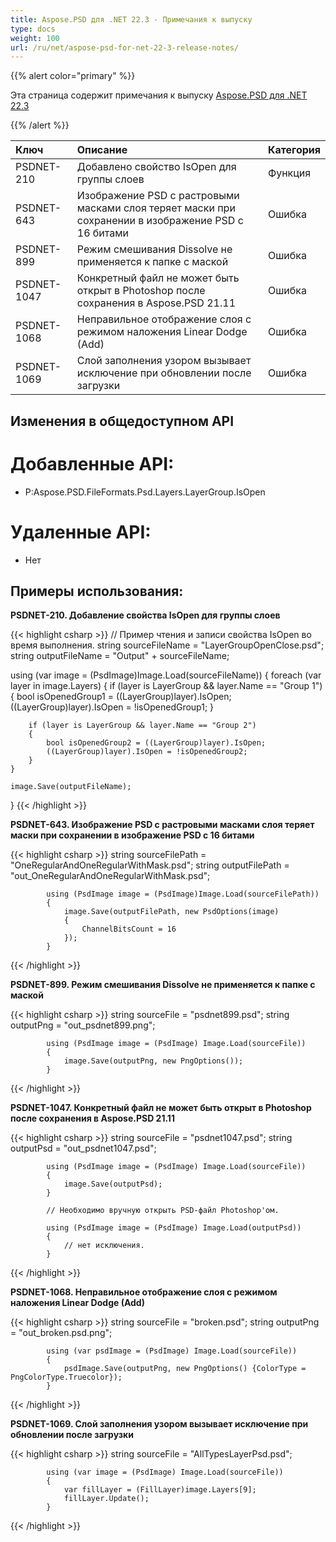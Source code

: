 ```yaml
---
title: Aspose.PSD для .NET 22.3 - Примечания к выпуску
type: docs
weight: 100
url: /ru/net/aspose-psd-for-net-22-3-release-notes/
---
```


{{% alert color="primary" %}}

Эта страница содержит примечания к выпуску [Aspose.PSD для .NET 22.3](https://www.nuget.org/packages/Aspose.PSD/)

{{% /alert %}}

|**Ключ**|**Описание**|**Категория**|
| :- | :- | :- |
|PSDNET-210|Добавлено свойство IsOpen для группы слоев|Функция|
|PSDNET-643|Изображение PSD с растровыми масками слоя теряет маски при сохранении в изображение PSD с 16 битами|Ошибка|
|PSDNET-899|Режим смешивания Dissolve не применяется к папке с маской|Ошибка|
|PSDNET-1047|Конкретный файл не может быть открыт в Photoshop после сохранения в Aspose.PSD 21.11|Ошибка|
|PSDNET-1068|Неправильное отображение слоя с режимом наложения Linear Dodge (Add)|Ошибка|
|PSDNET-1069|Слой заполнения узором вызывает исключение при обновлении после загрузки|Ошибка|


## Изменения в общедоступном API
# **Добавленные API:**
- P:Aspose.PSD.FileFormats.Psd.Layers.LayerGroup.IsOpen


# **Удаленные API:**
- Нет


## **Примеры использования:**

**PSDNET-210. Добавление свойства IsOpen для группы слоев**

{{< highlight csharp >}}
// Пример чтения и записи свойства IsOpen во время выполнения.
string sourceFileName = "LayerGroupOpenClose.psd";
string outputFileName = "Output" + sourceFileName;

using (var image = (PsdImage)Image.Load(sourceFileName))
{
    foreach (var layer in image.Layers)
    {
        if (layer is LayerGroup && layer.Name == "Group 1")
        {
            bool isOpenedGroup1 = ((LayerGroup)layer).IsOpen;
            ((LayerGroup)layer).IsOpen = !isOpenedGroup1;
        }

        if (layer is LayerGroup && layer.Name == "Group 2")
        {
            bool isOpenedGroup2 = ((LayerGroup)layer).IsOpen;           
            ((LayerGroup)layer).IsOpen = !isOpenedGroup2;
        }
    }

    image.Save(outputFileName);
}
{{< /highlight >}}

**PSDNET-643. Изображение PSD с растровыми масками слоя теряет маски при сохранении в изображение PSD с 16 битами**

{{< highlight csharp >}}
            string sourceFilePath = "OneRegularAndOneRegularWithMask.psd";
            string outputFilePath = "out_OneRegularAndOneRegularWithMask.psd";

            using (PsdImage image = (PsdImage)Image.Load(sourceFilePath))
            {
                image.Save(outputFilePath, new PsdOptions(image)
                {
                    ChannelBitsCount = 16
                });
            }
{{< /highlight >}}

**PSDNET-899. Режим смешивания Dissolve не применяется к папке с маской**

{{< highlight csharp >}}
            string sourceFile = "psdnet899.psd";
            string outputPng = "out_psdnet899.png";

            using (PsdImage image = (PsdImage) Image.Load(sourceFile))
            {
                image.Save(outputPng, new PngOptions());
            }
{{< /highlight >}}

**PSDNET-1047. Конкретный файл не может быть открыт в Photoshop после сохранения в Aspose.PSD 21.11**

{{< highlight csharp >}}
            string sourceFile = "psdnet1047.psd";
            string outputPsd = "out_psdnet1047.psd";

            using (PsdImage image = (PsdImage) Image.Load(sourceFile))
            {
                image.Save(outputPsd);
            }

            // Необходимо вручную открыть PSD-файл Photoshop'ом.

            using (PsdImage image = (PsdImage) Image.Load(outputPsd))
            {
                // нет исключения.
            }
{{< /highlight >}}

**PSDNET-1068. Неправильное отображение слоя с режимом наложения Linear Dodge (Add)**

{{< highlight csharp >}}
            string sourceFile = "broken.psd";
            string outputPng = "out_broken.psd.png";

            using (var psdImage = (PsdImage) Image.Load(sourceFile))
            {
                psdImage.Save(outputPng, new PngOptions() {ColorType = PngColorType.Truecolor});
            }
{{< /highlight >}}

**PSDNET-1069. Слой заполнения узором вызывает исключение при обновлении после загрузки**

{{< highlight csharp >}}
            string sourceFile = "AllTypesLayerPsd.psd";

            using (var image = (PsdImage) Image.Load(sourceFile))
            {
                var fillLayer = (FillLayer)image.Layers[9];
                fillLayer.Update();
            }
{{< /highlight >}}
